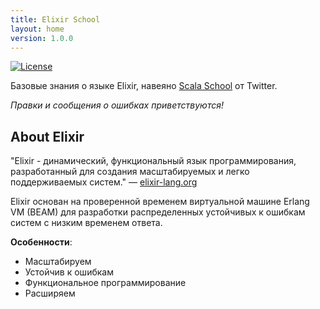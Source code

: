 ```yaml
---
title: Elixir School
layout: home
version: 1.0.0
---
```


[![License](//img.shields.io/badge/license-MIT-brightgreen.svg)](http://opensource.org/licenses/MIT)

Базовые знания о языке Elixir, навеяно [Scala School](http://twitter.github.io/scala_school/) от Twitter.

_Правки и сообщения о ошибках приветствуются!_

## About Elixir

"Elixir - динамический, функциональный язык программирования, разработанный для создания масштабируемых и легко поддерживаемых систем." — [elixir-lang.org](http://elixir-lang.org/)

Elixir основан на проверенной временем виртуальной машине Erlang VM (BEAM) для разработки распределенных устойчивых к ошибкам систем с низким временем ответа.

__Особенности__:

+ Масштабируем
+ Устойчив к ошибкам
+ Функциональное программирование
+ Расширяем
